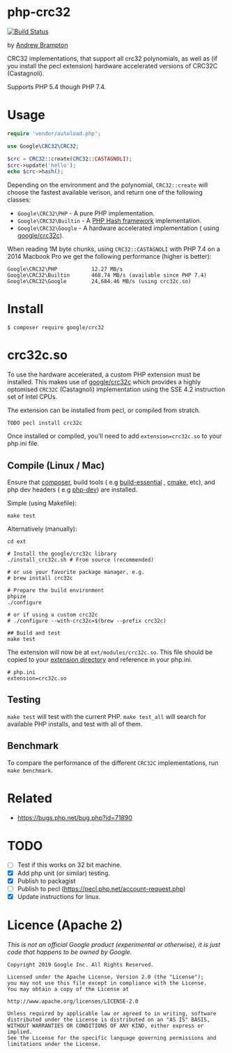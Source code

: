 # php-crc32

[![Build Status](https://travis-ci.org/google/php-crc32.svg?branch=master)](https://travis-ci.org/google/php-crc32)

by [Andrew Brampton](https://bramp.net)

CRC32 implementations, that support all crc32 polynomials, as well as (if you install the pecl extension) hardware
accelerated versions of CRC32C (Castagnoli).

Supports PHP 5.4 though PHP 7.4.

# Usage

```php
require 'vendor/autoload.php';

use Google\CRC32\CRC32;

$crc = CRC32::create(CRC32::CASTAGNOLI);
$crc->update('hello');
echo $crc->hash();
```

Depending on the environment and the polynomial, `CRC32::create` will choose the fastest available verison, and return
one of the following classes:

* `Google\CRC32\PHP` - A pure PHP implementation.
* `Google\CRC32\Builtin` - A [PHP Hash framework](http://php.net/manual/en/book.hash.php) implementation.
* `Google\CRC32\Google` - A hardware accelerated implementation (
  using [google/crc32c](https://github.com/google/crc32c)).

When reading 1M byte chunks, using `CRC32::CASTAGNOLI` with PHP 7.4 on a 2014 Macbook Pro we get the following
performance (higher is better):

```
Google\CRC32\PHP           12.27 MB/s
Google\CRC32\Builtin       468.74 MB/s (available since PHP 7.4)
Google\CRC32\Google        24,684.46 MB/s (using crc32c.so)
```

# Install

```shell
$ composer require google/crc32
```

# crc32c.so

To use the hardware accelerated, a custom PHP extension must be installed. This makes use
of [google/crc32c](https://github.com/google/crc32c) which provides a highly optomised `CRC32C` (Castagnoli)
implementation using the SSE 4.2 instruction set of Intel CPUs.

The extension can be installed from pecl, or compiled from stratch.

```shell
TODO pecl install crc32c
```

Once installed or compiled, you'll need to add `extension=crc32c.so` to your php.ini file.

## Compile (Linux / Mac)

Ensure that [composer](https://getcomposer.org), build tools (
e.g [build-essential](https://packages.debian.org/sid/devel/build-essential)
, [cmake](https://packages.debian.org/sid/devel/cmake), etc), and php dev headers (
e.g [php-dev](https://packages.debian.org/sid/php/php-dev)) are installed.

Simple (using Makefile):

```shell
make test
```

Alternatively (manually):

```shell
cd ext

# Install the google/crc32c library
./install_crc32c.sh # From source (recommended)

# or use your favorite package manager, e.g.
# brew install crc32c

# Prepare the build environment
phpize
./configure

# or if using a custom crc32c
# ./configure --with-crc32c=$(brew --prefix crc32c)

## Build and test
make test
```

The extension will now be at `ext/modules/crc32c.so`. This file should be copied to
your [extension directory](https://php.net/extension-dir) and reference in your php.ini.

```
# php.ini
extension=crc32c.so
```

## Testing

`make test` will test with the current PHP. `make test_all` will search for available PHP installs, and test with all of
them.

## Benchmark

To compare the performance of the different `CRC32C` implementations, run `make benchmark`.

# Related

* https://bugs.php.net/bug.php?id=71890

# TODO

- [ ] Test if this works on 32 bit machine.
- [x] Add php unit (or similar) testing.
- [x] Publish to packagist
- [ ] Publish to pecl (https://pecl.php.net/account-request.php)
- [x] Update instructions for linux.

# Licence (Apache 2)

*This is not an official Google product (experimental or otherwise), it is just code that happens to be owned by
Google.*

```
Copyright 2019 Google Inc. All Rights Reserved.

Licensed under the Apache License, Version 2.0 (the "License");
you may not use this file except in compliance with the License.
You may obtain a copy of the License at

http://www.apache.org/licenses/LICENSE-2.0

Unless required by applicable law or agreed to in writing, software
distributed under the License is distributed on an "AS IS" BASIS,
WITHOUT WARRANTIES OR CONDITIONS OF ANY KIND, either express or implied.
See the License for the specific language governing permissions and
limitations under the License.
```
